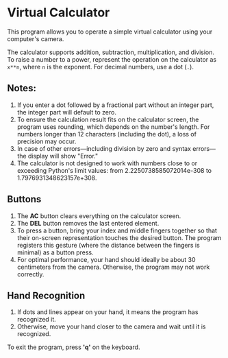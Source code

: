 # Virtual Calculator  
This program allows you to operate a simple virtual calculator using your computer's camera.  

The calculator supports addition, subtraction, multiplication, and division. To raise a number to a power, represent the operation on the calculator as `x**n`, where `n` is the exponent. For decimal numbers, use a dot (`.`).  

## Notes:  
1. If you enter a dot followed by a fractional part without an integer part, the integer part will default to zero.  
2. To ensure the calculation result fits on the calculator screen, the program uses rounding, which depends on the number's length. For numbers longer than 12 characters (including the dot), a loss of precision may occur.  
3. In case of other errors—including division by zero and syntax errors—the display will show "Error."  
4. The calculator is not designed to work with numbers close to or exceeding Python's limit values: from 2.2250738585072014e-308 to 1.7976931348623157e+308.  

## Buttons  
1. The **AC** button clears everything on the calculator screen.  
2. The **DEL** button removes the last entered element.  
3. To press a button, bring your index and middle fingers together so that their on-screen representation touches the desired button. The program registers this gesture (where the distance between the fingers is minimal) as a button press.  
4. For optimal performance, your hand should ideally be about 30 centimeters from the camera. Otherwise, the program may not work correctly.  

## Hand Recognition  
1. If dots and lines appear on your hand, it means the program has recognized it.  
2. Otherwise, move your hand closer to the camera and wait until it is recognized.  

To exit the program, press **'q'** on the keyboard.
